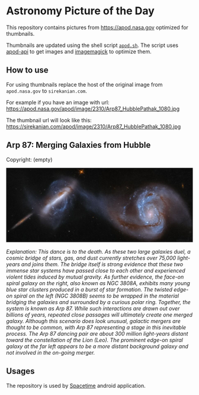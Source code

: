 # Astronomy Picture of the Day

This repository contains pictures from https://apod.nasa.gov optimized for thumbnails.

Thumbnails are updated using the shell script [`apod.sh`](apod.sh). The script
uses [apod-api](https://github.com/nasa/apod-api) to get images and [imagemagick](https://imagemagick.org) to
optimize them.

## How to use

For using thumbnails replace the host of the original image from `apod.nasa.gov` to `sirekanian.com`.

For example if you have an image with url:<br>
https://apod.nasa.gov/apod/image/2310/Arp87_HubblePathak_1080.jpg

The thumbnail url will look like this:<br>
https://sirekanian.com/apod/image/2310/Arp87_HubblePathak_1080.jpg

## Arp 87: Merging Galaxies from Hubble

Copyright: (empty)

[![the picture of the day][1]][2]

_Explanation: This dance is to the death.  As these two large galaxies duel, a cosmic bridge of stars, gas, and dust currently stretches over 75,000 light-years and joins them.  The bridge itself is strong evidence that these two immense star systems have passed close to each other and experienced violent tides induced by mutual gravity. As further evidence, the face-on spiral galaxy on the right, also known as NGC 3808A, exhibits many young blue star clusters produced in a burst of star formation. The twisted edge-on spiral on the left (NGC 3808B) seems to be wrapped in the material bridging the galaxies and surrounded by a curious polar ring. Together, the system is known as Arp 87. While such interactions are drawn out over billions of years, repeated close passages will ultimately create one merged galaxy. Although this scenario does look unusual, galactic mergers are thought to be common, with Arp 87 representing a stage in this inevitable process. The Arp 87 dancing pair are about 300 million light-years distant toward the constellation of the Lion (Leo). The prominent edge-on spiral galaxy at the far left appears to be a more distant background galaxy and not involved in the on-going merger._

## Usages

The repository is used by [Spacetime][3] android application.

[1]: image/2310/Arp87_HubblePathak_1080.jpg

[2]: https://apod.nasa.gov/apod/image/2310/Arp87_HubblePathak_1080.jpg

[3]: https://github.com/sirekanian/spacetime
